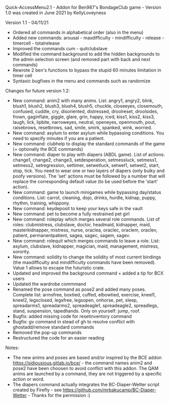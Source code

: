 Quick-AccessMenu2.1 - Addon for Ben987's BondageClub game - Version 1.0 was created in June 2021 by KellyLoveyness

Version 1.1 - 04/11/21

* Ordered all commands in alphabetical order (also in the menu)
* Added new commands: arousal - maxdifficulty - mindifficulty - release - timercell - totalrelease                                                                                                                             
* Improved the commands cum -  quitclubslave                                                                                                                                                                                                           
* Modified the command background to add the hidden backgrounds to the admin selection screen (and removed part with back and next commands)  
* Rewrote 2 ben's functions to bypass the stupid 60 minutes limitation in timer cell                                                                                                                                                    
* Syntaxic bugfixes in the menu and commands such as randomize




Changes for future version 1.2:

* New command: anim2 with many anims. List: angry1, angry2, blink, blush1, blush2, blush3, blush4, blush5, chuckle, closeeyes, closemouth, confused, cuddle, cry, disoriented, distressed, droolreset, droolsides, frown, gaginflate, giggle, glare, grin, happy, iced, kiss1, kiss2, kiss3, laugh, lick, lipbite, narroweyes, neutral, openeyes, openmouth, pout, raisebrows, resetbrows, sad, smile, smirk, spanked, wink, worried.
* New command: asylum to enter asylum while bypassing conditions. You need to specify minutes if you are a patient.
* New command: clubhelp to display the standard commands of the game (+ optionally the BCE commands)
* New command: diaper to play with diapers (ABDL game). List of actions: change1, change2, change3, setdesperation, setmessluck, setmess1, setmess2, setregression, settimer, setwetluck, setwet1, setwet2, start, stop, tick. You need to wear one or two layers of diapers (only bulky and poofy versions). The 'set' actions must be followed by a number that will replace the corresponding default value (to be used before the 'start' action).
* New command: game to launch minigames while bypassing day/status conditions. List: carrot, cleaning, dojo, drinks, hurdle, kidnap, puppy, rhythm, training, whippony.
* New command: keydeposit to keep your keys safe in the vault
* New command: pet to become a fully restrained pet girl
* New command: roleplay which merges several role commands. List of roles: clubmistress, clubslave, doctor, headmaid, kidnapper, maid, masterkidnapper, mistress, nurse, oraclea, oraclec, oraclem, oraclev, patient, permanentpatient, sagea, sagec, sagem, sagev. 
* New command: rolequit which merges commands to leave a role. List: asylum, clubslave, kidnapper, magician, maid, management, mistress, sorority.
* New command: solidity to change the solidity of most current bindings (the maxdifficulty and mindifficulty commands have been removed). Value 1 allows to escape the futuristic crate.
* Updated and improved the background command + added a tip for BCX users
* Updated the wardrobe commmand
* Renamed the pose command as pose2 and added many poses. Complete list: armsfree, boxtied, cuffed, elbowtied, exercise, kneel1, kneel2, legsclosed, legsfree, legsopen, onhorse, pet, sleep, spreadarms1, spreadarms2, spreadeagle1, spreadeagle2, spreadlegs, stand, suspension, tapedhands. Only on yourself: jump, roof.
* Bugfix: added missing code for resetinventory command
* Bugfix: gv command in stead of gh to resolve conflict with ghostadd/remove standard commands
* Removed the pop-up commands
* Restructured the code for an easier reading

Notes: 
* The new anims and poses are based and/or inspired by the BCE addon https://sidiousious.gitlab.io/bce/ - the command names anim2 and pose2 have been choosen to avoid conflict with this addon. The QAM anims are launched by a command, they are not triggered by a specific action or word.
* The diapers command actually integrates the BC-Diaper-Wetter script created by Firefly - see https://github.com/mrbakucamp/BC-Diaper-Wetter - Thanks for the permission :)
